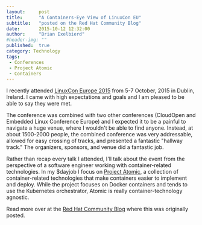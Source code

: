 ```yaml
---
layout:     post
title:      "A Containers-Eye View of LinuxCon EU"
subtitle:   "posted on the Red Hat Community Blog"
date:       2015-10-12 12:32:00
author:     "Brian Exelbierd"
#header-img: ""
published:  true
category: Technology
tags:
 - Conferences
 - Project Atomic
 - Containers
---
```


I recently attended [LinuxCon Europe 2015](http://events.linuxfoundation.org/events/linuxcon-europe) from 5-7 October, 2015 in Dublin, Ireland. I came with high expectations and goals and I am pleased to be able to say they were met.

The conference was combined with two other conferences (CloudOpen and Embedded Linux Conference Europe) and I expected it to be a painful to navigate a huge venue, where I wouldn't be able to find anyone. Instead, at about 1500-2000 people, the combined conference was very addressable, allowed for easy crossing of tracks, and presented a fantastic "hallway track." The organizers, sponsors, and venue did a fantastic job.

Rather than recap every talk I attended, I'll talk about the event from the perspective of a software engineer working with container-related technologies. In my $dayjob I focus on [Project Atomic](http://www.projectatomic.io), a collection of container-related technologies that make containers easier to implement and deploy. While the project focuses on Docker containers and tends to use the Kubernetes orchestrator, Atomic is really container-technology agnostic.

Read more over at the [Red Hat Community Blog](http://community.redhat.com/blog/2015/10/a-containers-eye-view-of-linuxcon-eu/) where this was originally posted.

<!--
I attended Alban Crequy's talk, ["Container Mechanics in rkt and Linux"](http://events.linuxfoundation.org/sites/events/files/slides/Container%20mechanics%20in%20rkt%20and%20Linux.pdf). Because I don't work directly on Docker (or rkt), I have a comprehension of how the software works, but not of how it is actually implemented. Crequy's talk provided an in-depth discussion of namespaces, cgroups, and the like to explain the underlying "judo flips" the kernel does to make a container live in its own world. It was great to understand the underlying layers. However, I would have appreciated a talk that included specifics on rkt's implementation choices versus Docker.

Joe Brockmeier from Red Hat moderated a panel discussion between Tom Barlow (Docker), Sebastian Goasguen (Citrix), and Brandon Philips (CoreOS) about containers. As you may know, the technology underlying containers is not new and that a big part of the innovation provided by Docker and others is an easier way to package and access this technology. The conversation had something for everyone involved with containers--from where the technology is going for core developers, to whether containers are just reinventing packaging for operations people and service discovery issues for application developers. I've written more in a separate post on [projectatomic.io](http://www.projectatomic.io/blog/2015/10/container-roundtable-linuxcon-eu/).

Vaclav Pavlin from Red Hat presented [Nulecule](https://github.com/projectatomic/nulecule), a specification for describing multi-container applications, and [Atomic App](https://github.com/projectatomic/atomicapp), an implementation of the Nulecule specification. Deployment of one or a small number of related containers is easy. Once you get to scale configuring and deploying complex applications becomes more challenging. If you have several orchestrators in the mix, the problem becomes exponentially more challenging. Nulecule steps in to provide a way of handing off the automatable portion of deployment to software which allows the user to focus on the configuration parameters that matter. (Note: If you didn't get to see Vaclav's talk and are in the Brno, Czech Republic area, he will be presenting it again at the [Docker Brno Meetup on 15 October](http://www.projectatomic.io/blog/2015/10/docker-brno-meetup/).)

Project Atomic and its components were presented by Brockmeier in a separate session. Joe covered Atomic Host, an innovative build of Linux distributions that leverages their existing trust and packaging and couples it with an atomic updating and rollback features derived from the Gnome Continuous project. He also talked about how the container execution and deployment tools, /usr/bin/atomic, and Atomic App can be used today and improved by you tomorrow.

CoreOS's Philips also presented a 90-minute talk and demonstration on using the CoreOS platform to deploy container applications. CoreOS is a custom Linux distribution built for containers and atomic updating. It includes an automated management layer for updates with the specific intent of shifting operational focus up the stack to the application. He also covered Kubernetes usage and execution in detail and showed off Tectonic, a graphical console for CoreOS clusters.

Ryan Jarvinen from Red Hat demonstrated [OpenShift](https://www.openshift.org/) and how easy it is to have a fully capable end-to-end dev-ops enabled container deployment environment. During the demo audience members were invited to interact with a running app that was scaled to meet demand. A second interactive demo allowed audience members to do a source-to-image deployment directly from GitHub to OpenShift with a single git commit.

There were many other talks of note, and I encourage you to look at other trip reports and the presentations' slides at [the conference website](http://events.linuxfoundation.org/events/linuxcon-europe) for more details. The opportunity to interact with community members from CloudOpen and the Embedded Linux Conference was super and many ideas that I saw solely from a Linux or container perspective were expanded in my conversations with other attendees.
-->
